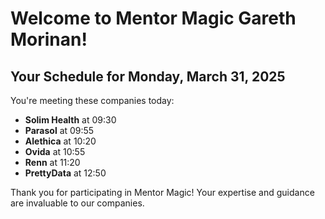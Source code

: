 # Welcome to Mentor Magic Gareth Morinan!

## Your Schedule for Monday, March 31, 2025

You're meeting these companies today:

- **Solim Health** at 09:30
- **Parasol** at 09:55
- **Alethica** at 10:20
- **Ovida** at 10:55
- **Renn** at 11:20
- **PrettyData** at 12:50


Thank you for participating in Mentor Magic! Your expertise and guidance are invaluable to our companies.
